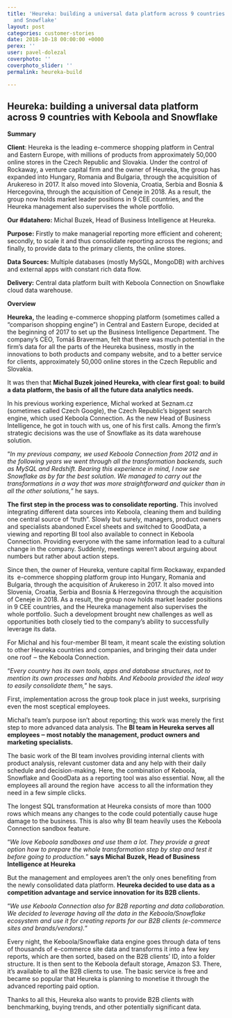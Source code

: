 ```yaml
---
title: 'Heureka: building a universal data platform across 9 countries with Keboola
  and Snowflake'
layout: post
categories: customer-stories
date: 2018-10-18 00:00:00 +0000
perex: ''
user: pavel-dolezal
coverphoto: ''
coverphoto_slider: ''
permalink: heureka-build

---
```

## **Heureka: building a universal data platform across 9 countries with Keboola and Snowflake**

**Summary**

**Client**: Heureka is the leading e-commerce shopping platform in Central and Eastern Europe, with millions of products from approximately 50,000 online stores in the Czech Republic and Slovakia. Under the control of Rockaway, a venture capital firm and the owner of Heureka, the group has expanded into Hungary, Romania and Bulgaria, through the acquisition of Arukereso in 2017. It also moved into Slovenia, Croatia, Serbia and Bosnia & Hercegovina, through the acquisition of Ceneje in 2018. As a result, the group now holds market leader positions in 9 CEE countries, and the Heureka management also supervises the whole portfolio.

**Our #datahero:** Michal Buzek, Head of Business Intelligence at Heureka.

**Purpose:** Firstly to make managerial reporting more efficient and coherent; secondly, to scale it and thus consolidate reporting across the regions; and finally, to provide data to the primary clients, the online stores.

**Data Sources:** Multiple databases (mostly MySQL, MongoDB) with archives and external apps with constant rich data flow.

**Delivery:** Central data platform built with Keboola Connection on Snowflake cloud data warehouse.

**Overview**

**Heureka,** the leading e-commerce shopping platform (sometimes called a “comparison shopping engine”) in Central and Eastern Europe, decided at the beginning of 2017 to set up the Business Intelligence Department. The company’s CEO, Tomáš Braverman, felt that there was much potential in the firm’s data for all the parts of the Heureka business, mostly in the innovations to both products and company website, and to a better service for clients, approximately 50,000 online stores in the Czech Republic and Slovakia.

It was then that **Michal Buzek joined Heureka, with clear first goal: to build a data platform, the basis of all the future data analytics needs.**

In his previous working experience, Michal worked at Seznam.cz (sometimes called Czech Google), the Czech Republic’s biggest search engine, which used Keboola Connection. As the new Head of Business Intelligence, he got in touch with us, one of his first calls. Among the firm’s strategic decisions was the use of Snowflake as its data warehouse solution.

“_In my previous company, we used Keboola Connection from 2012 and in the following years we went through all the transformation backends, such as MySQL and Redshift. Bearing this experience in mind, I now see Snowflake as by far the best solution. We managed to carry out the transformations in a way that was more straightforward and quicker than in all the other solutions,”_ he says.

**The first step in the process was to consolidate reporting.** This involved integrating different data sources into Keboola, cleaning them and building one central source of “truth”. Slowly but surely, managers, product owners and specialists abandoned Excel sheets and switched to GoodData, a viewing and reporting BI tool also available to connect in Keboola Connection. Providing everyone with the same information lead to a cultural change in the company. Suddenly, meetings weren’t about arguing about numbers but rather about action steps.

Since then, the owner of Heureka, venture capital firm Rockaway, expanded its  e-commerce shopping platform group into Hungary, Romania and Bulgaria, through the acquisition of Arukereso in 2017. It also moved into Slovenia, Croatia, Serbia and Bosnia & Herzegovina through the acquisition of Ceneje in 2018. As a result, the group now holds market leader positions in 9 CEE countries, and the Heureka management also supervises the whole portfolio. Such a development brought new challenges as well as opportunities both closely tied to the company’s ability to successfully leverage its data.

For Michal and his four-member BI team, it meant scale the existing solution to other Heureka countries and companies, and bringing their data under one roof ‒ the Keboola Connection.

“_Every country has its own tools, apps and database structures, not to mention its own processes and habits. And Keboola provided the ideal way to easily consolidate them,_” he says.

First, implementation across the group took place in just weeks, surprising even the most sceptical employees.

Michal’s team’s purpose isn’t about reporting; this work was merely the first step to more advanced data analysis. The **BI team in Heureka serves all employees ‒ most notably the management, product owners and marketing specialists.**

The basic work of the BI team involves providing internal clients with product analysis, relevant customer data and any help with their daily schedule and decision-making. Here, the combination of Keboola, Snowflake and GoodData as a reporting tool was also essential. Now, all the employees all around the region have  access to all the information they need in a few simple clicks.

The longest SQL transformation at Heureka consists of more than 1000 rows which means any changes to the code could potentially cause huge damage to the business. This is also why BI team heavily uses the Keboola Connection sandbox feature.

“_We love Keboola sandboxes and use them a lot. They provide a great option how to prepare the whole transformation step by step and test it before going to production._” **says Michal Buzek, Head of Business Intelligence at Heureka**

But the management and employees aren’t the only ones benefiting from the newly consolidated data platform. **Heureka decided to use data as a competition advantage and service innovation for its B2B clients.**

“_We use Keboola Connection also for B2B reporting and data collaboration. We decided to leverage having all the data in the Keboola/Snowflake ecosystem and use it for creating reports for our B2B clients (e-commerce sites and brands/vendors)._”

Every night, the Keboola/Snowflake data engine goes through data of tens of thousands of e-commerce site data and transforms it into a few key reports, which are then sorted, based on the B2B clients’ ID, into a folder structure. It is then sent to the Keboola default storage, Amazon S3. There, it’s available to all the B2B clients to use. The basic service is free and became so popular that Heureka is planning to monetise it through the advanced reporting paid option.

Thanks to all this, Heureka also wants to provide B2B clients with benchmarking, buying trends, and other potentially significant data.